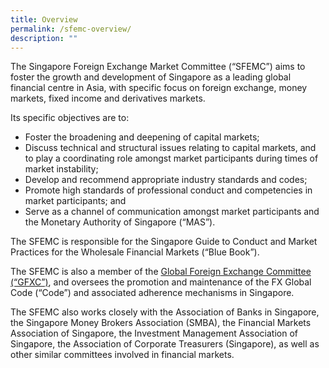 ```yaml
---
title: Overview
permalink: /sfemc-overview/
description: ""
---
```

The Singapore Foreign Exchange Market Committee (“SFEMC”) aims to foster the growth and development of Singapore as a leading global financial centre in Asia, with specific focus on foreign exchange, money markets, fixed income and derivatives markets.

Its specific objectives are to:

* Foster the broadening and deepening of capital markets;
* Discuss technical and structural issues relating to capital markets, and to play a coordinating role amongst market participants during times of market instability;
* Develop and recommend appropriate industry standards and codes;
* Promote high standards of professional conduct and competencies in market participants; and
* Serve as a channel of communication amongst market participants and the Monetary Authority of Singapore (“MAS”).

The SFEMC is responsible for the Singapore Guide to Conduct and Market Practices for the Wholesale Financial Markets (“Blue Book”).

The SFEMC is also a member of the [Global Foreign Exchange Committee (“GFXC”)](http://www.globalfxc.org/), and oversees the promotion and maintenance of the FX Global Code (“Code”) and associated adherence mechanisms in Singapore.

The SFEMC also works closely with the Association of Banks in Singapore, the Singapore Money Brokers Association (SMBA), the Financial Markets Association of Singapore, the Investment Management Association of Singapore, the Association of Corporate Treasurers (Singapore), as well as other similar committees involved in financial markets.
